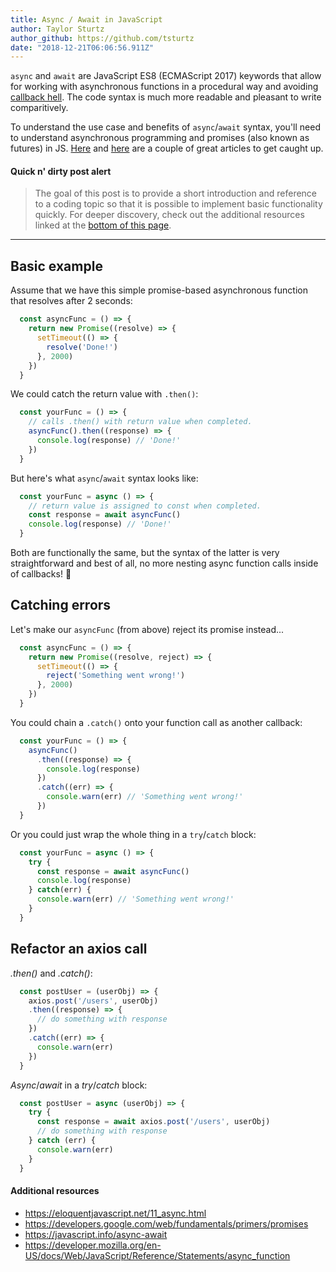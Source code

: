 ```yaml
---
title: Async / Await in JavaScript
author: Taylor Sturtz
author_github: https://github.com/tsturtz
date: "2018-12-21T06:06:56.911Z"
---
```

<span style="display: none">Async</span>`async` and <span style="display: none">await</span>`await` are JavaScript ES8 (ECMAScript 2017) keywords that allow for working with asynchronous functions in a procedural way and avoiding [callback hell](http://callbackhell.com/). The code syntax is much more readable and pleasant to write comparitively.

To understand the use case and benefits of `async`/`await` syntax, you'll need to understand asynchronous
programming and promises (also known as futures) in JS.
[Here](https://eloquentjavascript.net/11_async.html) and
[here](https://developers.google.com/web/fundamentals/primers/promises) are a couple of great articles to get caught up.

#### Quick n' dirty post alert
> The goal of this post is to provide a short introduction and reference to a coding topic
> so that it is possible to implement basic functionality quickly.
> For deeper discovery, check out the additional resources linked at the [bottom of this page](#bottom-of-page).

---
## Basic example

Assume that we have this simple promise-based asynchronous function that resolves after 2 seconds:
```javascript
  const asyncFunc = () => {
    return new Promise((resolve) => {
      setTimeout(() => {
        resolve('Done!')
      }, 2000)
    })
  }
```
We could catch the return value with `.then()`:
```javascript
  const yourFunc = () => {
    // calls .then() with return value when completed.
    asyncFunc().then((response) => {
      console.log(response) // 'Done!'
    })
  }
```
But here's what `async`/`await` syntax looks like:
```javascript
  const yourFunc = async () => {
    // return value is assigned to const when completed.
    const response = await asyncFunc()
    console.log(response) // 'Done!'
  }
```
Both are functionally the same, but the syntax of the latter is very straightforward and best of all, no more nesting async function calls inside of callbacks! 🎉
## Catching errors
Let's make our `asyncFunc` (from above) reject its promise instead...
```javascript
  const asyncFunc = () => {
    return new Promise((resolve, reject) => {
      setTimeout(() => {
        reject('Something went wrong!')
      }, 2000)
    })
  }
```
You could chain a `.catch()` onto your function call as another callback:
```javascript
  const yourFunc = () => {
    asyncFunc()
      .then((response) => {
        console.log(response)
      })
      .catch((err) => {
        console.warn(err) // 'Something went wrong!'
      })
  }
```
Or you could just wrap the whole thing in a `try`/`catch` block:
```javascript
  const yourFunc = async () => {
    try {
      const response = await asyncFunc()
      console.log(response)
    } catch(err) {
      console.warn(err) // 'Something went wrong!'
    }
  }
```

## Refactor an axios call

*.then()* and *.catch()*:
```javascript
  const postUser = (userObj) => {
    axios.post('/users', userObj)
    .then((response) => {
      // do something with response
    })
    .catch((err) => {
      console.warn(err)
    })
  }
```
*Async*/*await* in a *try*/*catch* block:
```javascript
  const postUser = async (userObj) => {
    try {
      const response = await axios.post('/users', userObj)
      // do something with response
    } catch (err) {
      console.warn(err)
    }
  }
```

#### Additional resources

- https://eloquentjavascript.net/11_async.html
- https://developers.google.com/web/fundamentals/primers/promises
- https://javascript.info/async-await
- https://developer.mozilla.org/en-US/docs/Web/JavaScript/Reference/Statements/async_function
